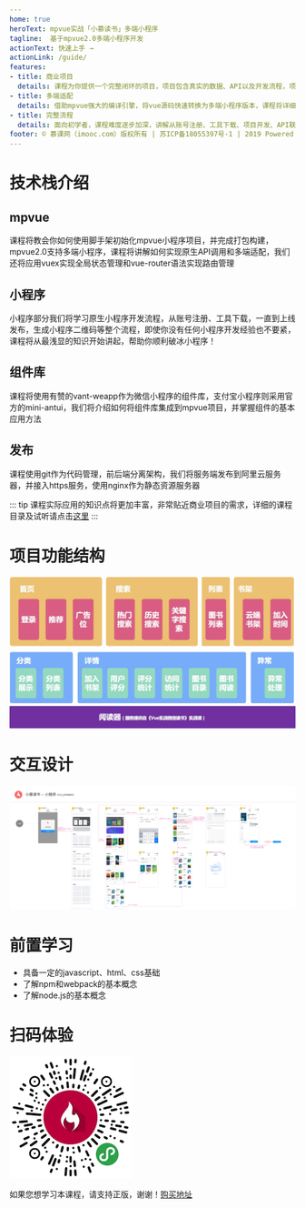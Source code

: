 ```yaml
---
home: true
heroText: mpvue实战「小慕读书」多端小程序
tagline:  基于mpvue2.0多端小程序开发
actionText: 快速上手 →
actionLink: /guide/
features:
- title: 商业项目
  details: 课程为你提供一个完整闭环的项目，项目包含真实的数据、API以及开发流程，项目完全符合商业项目标准
- title: 多端适配
  details: 借助mpvue强大的编译引擎，将vue源码快速转换为多端小程序版本，课程将详细介绍如何实现多端适配
- title: 完整流程
  details: 面向初学者，课程难度逐步加深，讲解从账号注册、工具下载、项目开发、API联调到上线发布的完整流程
footer: © 慕课网（imooc.com）版权所有 | 苏ICP备18055397号-1 | 2019 Powered by Sam
---
```


# 技术栈介绍
## mpvue
课程将教会你如何使用脚手架初始化mpvue小程序项目，并完成打包构建，mpvue2.0支持多端小程序，课程将讲解如何实现原生API调用和多端适配，我们还将应用vuex实现全局状态管理和vue-router语法实现路由管理

## 小程序
小程序部分我们将学习原生小程序开发流程，从账号注册、工具下载，一直到上线发布，生成小程序二维码等整个流程，即使你没有任何小程序开发经验也不要紧，课程将从最浅显的知识开始讲起，帮助你顺利破冰小程序！

## 组件库
课程将使用有赞的vant-weapp作为微信小程序的组件库，支付宝小程序则采用官方的mini-antui，我们将介绍如何将组件库集成到mpvue项目，并掌握组件的基本应用方法

## 发布
课程使用git作为代码管理，前后端分离架构，我们将服务端发布到阿里云服务器，并接入https服务，使用nginx作为静态资源服务器

::: tip
课程实际应用的知识点将更加丰富，非常贴近商业项目的需求，详细的课程目录及试听请点击[这里](https://coding.imooc.com/class/chapter/285.html)
:::

# 项目功能结构
![feature](./images/home_feature.jpg)

# 交互设计
<a :href="require('./images/home_design.jpg')" target="_blank">![design](./images/home_design.jpg)</a>

# 前置学习
- 具备一定的javascript、html、css基础
- 了解npm和webpack的基本概念
- 了解node.js的基本概念

# 扫码体验
![qrcode](./images/mp_qrcode.jpeg)

如果您想学习本课程，请支持正版，谢谢！[购买地址](https://coding.imooc.com/class/285.html)
